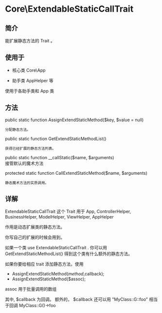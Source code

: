 # Core\ExtendableStaticCallTrait

## 简介

能扩展静态方法的 Trait 。

## 使用于
- 核心类 Core\App 

- 助手类 AppHelper 等

使用于各助手类和 App 类

## 方法

public static function AssignExtendStaticMethod($key, $value = null)

    分配静态方法。
public static function GetExtendStaticMethodList()
    
    获得已经扩展的静态方法列表。
public static function __callStatic($name, $arguments)    
    接管默认的魔术方法

protected static function CallExtendStaticMethod($name, $arguments)

    静态魔术方法的实质调用。
## 详解

ExtendableStaticCallTrait 这个 Trait 用于 App, ControllerHelper, BusinessHelper, ModelHelper, ViewHelper, AppHelper

作用是动态扩展类的静态方法。

你写自己的扩展的时候会用到。

如果一个类 use ExtendableStaticCallTrait . 你可以用 GetExtendStaticMethodList() 得到这个类有什么额外的静态方法。

如果你要给相应 trait 添加静态方法，使用

- AssignExtendStaticMethod($method,$callback);
- AssignExtendStaticMethod($assoc);

assoc 用于批量调用的数组

其中, $callback 为回调。 额外的， $callback 还可以用 "MyClass::G::foo"  相当于回调 MyClass::G()->foo
